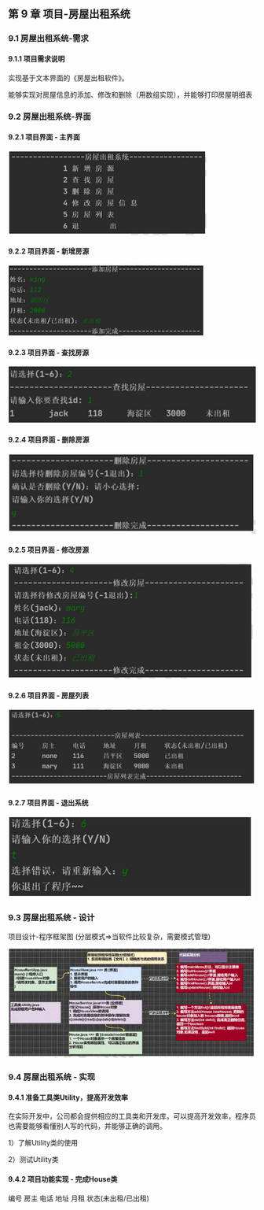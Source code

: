 ## 第 9 章 项目-房屋出租系统

### 9.1 房屋出租系统-需求

#### 9.1.1 项目需求说明

实现基于文本界面的《房屋出租软件》。

能够实现对房屋信息的添加、修改和删除（用数组实现），并能够打印房屋明细表

### 9.2 房屋出租系统-界面

#### 9.2.1 项目界面 - 主界面

![image-20230925215137383](09项目房屋出租系统.assets/image-20230925215137383.png)

#### 9.2.2 项目界面 - 新增房源

![image-20230925215223534](09项目房屋出租系统.assets/image-20230925215223534.png)

#### 9.2.3 项目界面 - 查找房源

![image-20230925215325189](09项目房屋出租系统.assets/image-20230925215325189.png)

#### 9.2.4 项目界面 - 删除房源

![image-20230925215402122](09项目房屋出租系统.assets/image-20230925215402122.png)

#### 9.2.5 项目界面 - 修改房源

![image-20230925215442558](09项目房屋出租系统.assets/image-20230925215442558.png)

#### 9.2.6 项目界面 - 房屋列表

![image-20230925215523793](09项目房屋出租系统.assets/image-20230925215523793.png)

#### 9.2.7 项目界面 - 退出系统

![image-20230925215552850](09项目房屋出租系统.assets/image-20230925215552850.png)

### 9.3 房屋出租系统 - 设计

项目设计-程序框架图 (分层模式=>当软件比较复杂，需要模式管理)

![image-20230925215635199](09项目房屋出租系统.assets/image-20230925215635199.png)

### 9.4 房屋出租系统 - 实现

#### 9.4.1 准备工具类Utility，提高开发效率

​	在实际开发中，公司都会提供相应的工具类和开发库，可以提高开发效率，程序员也需要能够看懂别人写的代码，并能够正确的调用。

1）了解Utility类的使用

2）测试Utility类

#### 9.4.2 项目功能实现 - 完成House类

编号	房主	电话	地址	月租	状态(未出租/已出租)

